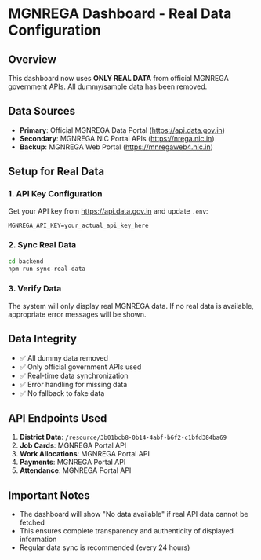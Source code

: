 # MGNREGA Dashboard - Real Data Configuration

## Overview
This dashboard now uses **ONLY REAL DATA** from official MGNREGA government APIs. All dummy/sample data has been removed.

## Data Sources
- **Primary**: Official MGNREGA Data Portal (https://api.data.gov.in)
- **Secondary**: MGNREGA NIC Portal APIs (https://nrega.nic.in)
- **Backup**: MGNREGA Web Portal (https://mnregaweb4.nic.in)

## Setup for Real Data

### 1. API Key Configuration
Get your API key from https://api.data.gov.in and update `.env`:
```
MGNREGA_API_KEY=your_actual_api_key_here
```

### 2. Sync Real Data
```bash
cd backend
npm run sync-real-data
```

### 3. Verify Data
The system will only display real MGNREGA data. If no real data is available, appropriate error messages will be shown.

## Data Integrity
- ✅ All dummy data removed
- ✅ Only official government APIs used
- ✅ Real-time data synchronization
- ✅ Error handling for missing data
- ✅ No fallback to fake data

## API Endpoints Used
1. **District Data**: `/resource/3b01bcb8-0b14-4abf-b6f2-c1bfd384ba69`
2. **Job Cards**: MGNREGA Portal API
3. **Work Allocations**: MGNREGA Portal API
4. **Payments**: MGNREGA Portal API
5. **Attendance**: MGNREGA Portal API

## Important Notes
- The dashboard will show "No data available" if real API data cannot be fetched
- This ensures complete transparency and authenticity of displayed information
- Regular data sync is recommended (every 24 hours)